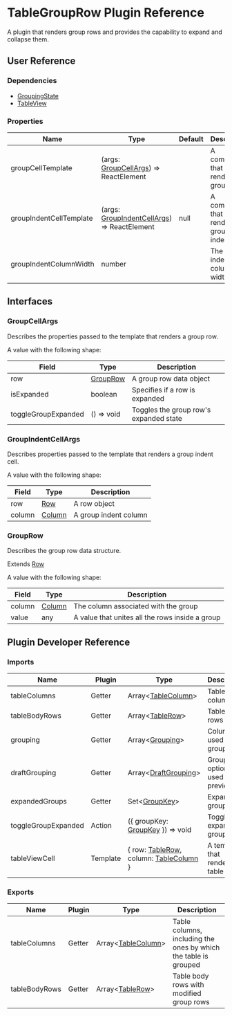 # TableGroupRow Plugin Reference

A plugin that renders group rows and provides the capability to expand and collapse them.

## User Reference

### Dependencies

- [GroupingState](grouping-state.md)
- [TableView](table-view.md)

### Properties

Name | Type | Default | Description
-----|------|---------|------------
groupCellTemplate | (args: [GroupCellArgs](#group-cell-args)) => ReactElement | | A component that renders a group row
groupIndentCellTemplate | (args: [GroupIndentCellArgs](#group-indent-cell-args)) => ReactElement | null | A component that renders a group indent cell
groupIndentColumnWidth | number | | The group indent column's width

## Interfaces

### <a name="group-cell-args"></a>GroupCellArgs

Describes the properties passed to the template that renders a group row.

A value with the following shape:

Field | Type | Description
------|------|------------
row | [GroupRow](#group-row) | A group row data object
isExpanded | boolean | Specifies if a row is expanded
toggleGroupExpanded | () => void | Toggles the group row's expanded state

### <a name="group-indent-cell-args"></a>GroupIndentCellArgs

Describes properties passed to the template that renders a group indent cell.

A value with the following shape:

Field | Type | Description
------|------|------------
row | [Row](grid.md#row) | A row object
column | [Column](grid.md#column) | A group indent column

### <a name="group-row"></a>GroupRow

Describes the group row data structure.

Extends [Row](grid.md#row)

A value with the following shape:

Field | Type | Description
------|------|------------
column | [Column](grid.md#column) | The column associated with the group
value | any | A value that unites all the rows inside a group

## Plugin Developer Reference

### Imports

Name | Plugin | Type | Description
-----|--------|------|------------
tableColumns | Getter | Array&lt;[TableColumn](table-view.md#table-column)&gt; | Table columns
tableBodyRows | Getter | Array&lt;[TableRow](table-view.md#table-row)&gt; | Table body rows
grouping | Getter | Array&lt;[Grouping](grouping-state.md#grouping)&gt; | Columns used for grouping
draftGrouping | Getter | Array&lt;[DraftGrouping](grouping-state.md#draft-grouping)&gt; | Grouping options used for preview
expandedGroups | Getter | Set&lt;[GroupKey](grouping-state.md#group-key)&gt; | Expanded groups
toggleGroupExpanded | Action | ({ groupKey: [GroupKey](grouping-state.md#group-key) }) => void | Toggles the expanded group state
tableViewCell | Template | { row: [TableRow](table-view.md#table-row), column: [TableColumn](table-view.md#table-column) } | A template that renders a table cell

### Exports

Name | Plugin | Type | Description
-----|--------|------|------------
tableColumns | Getter | Array&lt;[TableColumn](table-view.md#table-column)&gt; | Table columns, including the ones by which the table is grouped
tableBodyRows | Getter | Array&lt;[TableRow](table-view.md#table-column)&gt; | Table body rows with modified group rows
